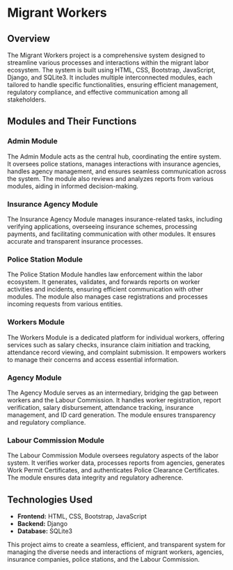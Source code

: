 # Migrant Workers

## Overview

The Migrant Workers project is a comprehensive system designed to streamline various processes and interactions within the migrant labor ecosystem. The system is built using HTML, CSS, Bootstrap, JavaScript, Django, and SQLite3. It includes multiple interconnected modules, each tailored to handle specific functionalities, ensuring efficient management, regulatory compliance, and effective communication among all stakeholders.

## Modules and Their Functions

### Admin Module
The Admin Module acts as the central hub, coordinating the entire system. It oversees police stations, manages interactions with insurance agencies, handles agency management, and ensures seamless communication across the system. The module also reviews and analyzes reports from various modules, aiding in informed decision-making.

### Insurance Agency Module
The Insurance Agency Module manages insurance-related tasks, including verifying applications, overseeing insurance schemes, processing payments, and facilitating communication with other modules. It ensures accurate and transparent insurance processes.

### Police Station Module
The Police Station Module handles law enforcement within the labor ecosystem. It generates, validates, and forwards reports on worker activities and incidents, ensuring efficient communication with other modules. The module also manages case registrations and processes incoming requests from various entities.

### Workers Module
The Workers Module is a dedicated platform for individual workers, offering services such as salary checks, insurance claim initiation and tracking, attendance record viewing, and complaint submission. It empowers workers to manage their concerns and access essential information.

### Agency Module
The Agency Module serves as an intermediary, bridging the gap between workers and the Labour Commission. It handles worker registration, report verification, salary disbursement, attendance tracking, insurance management, and ID card generation. The module ensures transparency and regulatory compliance.

### Labour Commission Module
The Labour Commission Module oversees regulatory aspects of the labor system. It verifies worker data, processes reports from agencies, generates Work Permit Certificates, and authenticates Police Clearance Certificates. The module ensures data integrity and regulatory adherence.

## Technologies Used
- **Frontend:** HTML, CSS, Bootstrap, JavaScript
- **Backend:** Django
- **Database:** SQLite3

This project aims to create a seamless, efficient, and transparent system for managing the diverse needs and interactions of migrant workers, agencies, insurance companies, police stations, and the Labour Commission.
